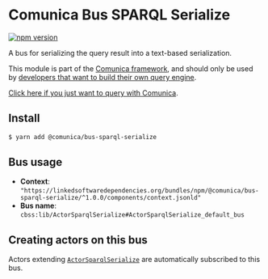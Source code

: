 # Comunica Bus SPARQL Serialize

[![npm version](https://badge.fury.io/js/%40comunica%2Fbus-sparql-serialize.svg)](https://www.npmjs.com/package/@comunica/bus-sparql-serialize)

A bus for serializing the query result into a text-based serialization.

This module is part of the [Comunica framework](https://github.com/comunica/comunica),
and should only be used by [developers that want to build their own query engine](https://comunica.dev/docs/modify/).

[Click here if you just want to query with Comunica](https://comunica.dev/docs/query/).

## Install

```bash
$ yarn add @comunica/bus-sparql-serialize
```

## Bus usage

* **Context**: `"https://linkedsoftwaredependencies.org/bundles/npm/@comunica/bus-sparql-serialize/^1.0.0/components/context.jsonld"`
* **Bus name**: `cbss:lib/ActorSparqlSerialize#ActorSparqlSerialize_default_bus`

## Creating actors on this bus

Actors extending [`ActorSparqlSerialize`](https://comunica.github.io/comunica/classes/bus_sparql_serialize.actorsparqlserialize.html) are automatically subscribed to this bus.


